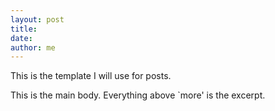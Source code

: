 ```yaml
---
layout: post
title: 
date: 
author: me
---
```


This is the template I will use for posts.

<!--more-->

This is the main body. Everything above `more' is the excerpt.
